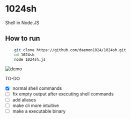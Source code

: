 # 1024sh
Shell in Node.JS

## How to run

```bash
    git clone https://github.com/daemon1024/1024sh.git
    cd 1024sh
    node 1024sh.js
```
    
![demo](https://i.imgur.com/U00qkJ2.png)

TO-DO

- [x] normal shell commands
- [ ] fix empty output after executing shell commands
- [ ] add aliases
- [ ] make cli more intuitive
- [ ] make a executable binary

